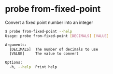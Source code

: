 # probe from-fixed-point

Convert a fixed point number into an integer

```bash
$ probe from-fixed-point --help
Usage: probe from-fixed-point [DECIMALS] [VALUE]

Arguments:
  [DECIMALS]  The number of decimals to use
  [VALUE]     The value to convert

Options:
  -h, --help  Print help
```
